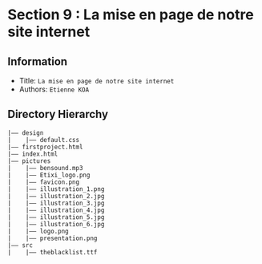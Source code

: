 Section 9 : La mise en page de notre site internet
===

## Information
- Title: `La mise en page de notre site internet`
- Authors:  `Etienne KOA`


## Directory Hierarchy

```
|—— design
|    |—— default.css
|—— firstproject.html
|—— index.html
|—— pictures
|    |—— bensound.mp3
|    |—— Etixi_logo.png
|    |—— favicon.png
|    |—— illustration_1.png
|    |—— illustration_2.jpg
|    |—— illustration_3.jpg
|    |—— illustration_4.jpg
|    |—— illustration_5.jpg
|    |—— illustration_6.jpg
|    |—— logo.png
|    |—— presentation.png
|—— src
|    |—— theblacklist.ttf
```
